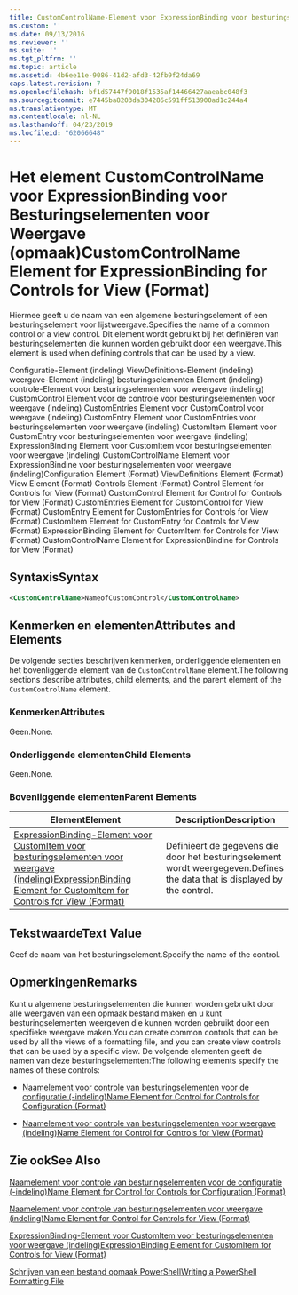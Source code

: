 ```yaml
---
title: CustomControlName-Element voor ExpressionBinding voor besturingselementen voor weergave (indeling) | Microsoft Docs
ms.custom: ''
ms.date: 09/13/2016
ms.reviewer: ''
ms.suite: ''
ms.tgt_pltfrm: ''
ms.topic: article
ms.assetid: 4b6ee11e-9086-41d2-afd3-42fb9f24da69
caps.latest.revision: 7
ms.openlocfilehash: bf1d57447f9018f1535af14466427aaeabc048f3
ms.sourcegitcommit: e7445ba8203da304286c591ff513900ad1c244a4
ms.translationtype: MT
ms.contentlocale: nl-NL
ms.lasthandoff: 04/23/2019
ms.locfileid: "62066648"
---
```

# <a name="customcontrolname-element-for-expressionbinding-for-controls-for-view-format"></a><span data-ttu-id="ef7de-102">Het element CustomControlName voor ExpressionBinding voor Besturingselementen voor Weergave (opmaak)</span><span class="sxs-lookup"><span data-stu-id="ef7de-102">CustomControlName Element for ExpressionBinding for Controls for View (Format)</span></span>

<span data-ttu-id="ef7de-103">Hiermee geeft u de naam van een algemene besturingselement of een besturingselement voor lijstweergave.</span><span class="sxs-lookup"><span data-stu-id="ef7de-103">Specifies the name of a common control or a view control.</span></span> <span data-ttu-id="ef7de-104">Dit element wordt gebruikt bij het definiëren van besturingselementen die kunnen worden gebruikt door een weergave.</span><span class="sxs-lookup"><span data-stu-id="ef7de-104">This element is used when defining controls that can be used by a view.</span></span>

<span data-ttu-id="ef7de-105">Configuratie-Element (indeling) ViewDefinitions-Element (indeling) weergave-Element (indeling) besturingselementen Element (indeling) controle-Element voor besturingselementen voor weergave (indeling) CustomControl Element voor de controle voor besturingselementen voor weergave (indeling) CustomEntries Element voor CustomControl voor weergave (indeling) CustomEntry Element voor CustomEntries voor besturingselementen voor weergave (indeling) CustomItem Element voor CustomEntry voor besturingselementen voor weergave (indeling) ExpressionBinding Element voor CustomItem voor besturingselementen voor weergave (indeling) CustomControlName Element voor ExpressionBindine voor besturingselementen voor weergave (indeling)</span><span class="sxs-lookup"><span data-stu-id="ef7de-105">Configuration Element (Format) ViewDefinitions Element (Format) View Element (Format) Controls Element (Format) Control Element for Controls for View (Format) CustomControl Element for Control for Controls for View (Format) CustomEntries Element for CustomControl for View (Format) CustomEntry Element for CustomEntries for Controls for View (Format) CustomItem Element for CustomEntry for Controls for View (Format) ExpressionBinding Element for CustomItem for Controls for View (Format) CustomControlName Element for ExpressionBindine for Controls for View (Format)</span></span>

## <a name="syntax"></a><span data-ttu-id="ef7de-106">Syntaxis</span><span class="sxs-lookup"><span data-stu-id="ef7de-106">Syntax</span></span>

```xml
<CustomControlName>NameofCustomControl</CustomControlName>
```

## <a name="attributes-and-elements"></a><span data-ttu-id="ef7de-107">Kenmerken en elementen</span><span class="sxs-lookup"><span data-stu-id="ef7de-107">Attributes and Elements</span></span>

<span data-ttu-id="ef7de-108">De volgende secties beschrijven kenmerken, onderliggende elementen en het bovenliggende element van de `CustomControlName` element.</span><span class="sxs-lookup"><span data-stu-id="ef7de-108">The following sections describe attributes, child elements, and the parent element of the `CustomControlName` element.</span></span>

### <a name="attributes"></a><span data-ttu-id="ef7de-109">Kenmerken</span><span class="sxs-lookup"><span data-stu-id="ef7de-109">Attributes</span></span>

<span data-ttu-id="ef7de-110">Geen.</span><span class="sxs-lookup"><span data-stu-id="ef7de-110">None.</span></span>

### <a name="child-elements"></a><span data-ttu-id="ef7de-111">Onderliggende elementen</span><span class="sxs-lookup"><span data-stu-id="ef7de-111">Child Elements</span></span>

<span data-ttu-id="ef7de-112">Geen.</span><span class="sxs-lookup"><span data-stu-id="ef7de-112">None.</span></span>

### <a name="parent-elements"></a><span data-ttu-id="ef7de-113">Bovenliggende elementen</span><span class="sxs-lookup"><span data-stu-id="ef7de-113">Parent Elements</span></span>

|<span data-ttu-id="ef7de-114">Element</span><span class="sxs-lookup"><span data-stu-id="ef7de-114">Element</span></span>|<span data-ttu-id="ef7de-115">Description</span><span class="sxs-lookup"><span data-stu-id="ef7de-115">Description</span></span>|
|-------------|-----------------|
|[<span data-ttu-id="ef7de-116">ExpressionBinding-Element voor CustomItem voor besturingselementen voor weergave (indeling)</span><span class="sxs-lookup"><span data-stu-id="ef7de-116">ExpressionBinding Element for CustomItem for Controls for View (Format)</span></span>](./expressionbinding-element-for-customitem-for-controls-for-view-format.md)|<span data-ttu-id="ef7de-117">Definieert de gegevens die door het besturingselement wordt weergegeven.</span><span class="sxs-lookup"><span data-stu-id="ef7de-117">Defines the data that is displayed by the control.</span></span>|

## <a name="text-value"></a><span data-ttu-id="ef7de-118">Tekstwaarde</span><span class="sxs-lookup"><span data-stu-id="ef7de-118">Text Value</span></span>

<span data-ttu-id="ef7de-119">Geef de naam van het besturingselement.</span><span class="sxs-lookup"><span data-stu-id="ef7de-119">Specify the name of the control.</span></span>

## <a name="remarks"></a><span data-ttu-id="ef7de-120">Opmerkingen</span><span class="sxs-lookup"><span data-stu-id="ef7de-120">Remarks</span></span>

<span data-ttu-id="ef7de-121">Kunt u algemene besturingselementen die kunnen worden gebruikt door alle weergaven van een opmaak bestand maken en u kunt besturingselementen weergeven die kunnen worden gebruikt door een specifieke weergave maken.</span><span class="sxs-lookup"><span data-stu-id="ef7de-121">You can create common controls that can be used by all the views of a formatting file, and you can create view controls that can be used by a specific view.</span></span> <span data-ttu-id="ef7de-122">De volgende elementen geeft de namen van deze besturingselementen:</span><span class="sxs-lookup"><span data-stu-id="ef7de-122">The following elements specify the names of these controls:</span></span>

- [<span data-ttu-id="ef7de-123">Naamelement voor controle van besturingselementen voor de configuratie (-indeling)</span><span class="sxs-lookup"><span data-stu-id="ef7de-123">Name Element for Control for Controls for Configuration (Format)</span></span>](./name-element-for-control-for-controls-for-configuration-format.md)

- [<span data-ttu-id="ef7de-124">Naamelement voor controle van besturingselementen voor weergave (indeling)</span><span class="sxs-lookup"><span data-stu-id="ef7de-124">Name Element for Control for Controls for View (Format)</span></span>](./name-element-for-control-for-controls-for-view-format.md)

## <a name="see-also"></a><span data-ttu-id="ef7de-125">Zie ook</span><span class="sxs-lookup"><span data-stu-id="ef7de-125">See Also</span></span>

[<span data-ttu-id="ef7de-126">Naamelement voor controle van besturingselementen voor de configuratie (-indeling)</span><span class="sxs-lookup"><span data-stu-id="ef7de-126">Name Element for Control for Controls for Configuration (Format)</span></span>](./name-element-for-control-for-controls-for-configuration-format.md)

[<span data-ttu-id="ef7de-127">Naamelement voor controle van besturingselementen voor weergave (indeling)</span><span class="sxs-lookup"><span data-stu-id="ef7de-127">Name Element for Control for Controls for View (Format)</span></span>](./name-element-for-control-for-controls-for-view-format.md)

[<span data-ttu-id="ef7de-128">ExpressionBinding-Element voor CustomItem voor besturingselementen voor weergave (indeling)</span><span class="sxs-lookup"><span data-stu-id="ef7de-128">ExpressionBinding Element for CustomItem for Controls for View (Format)</span></span>](./expressionbinding-element-for-customitem-for-controls-for-view-format.md)

[<span data-ttu-id="ef7de-129">Schrijven van een bestand opmaak PowerShell</span><span class="sxs-lookup"><span data-stu-id="ef7de-129">Writing a PowerShell Formatting File</span></span>](./writing-a-powershell-formatting-file.md)
